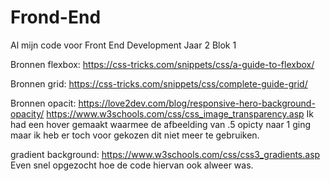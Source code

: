 # Frond-End
Al mijn code voor Front End Development Jaar 2 Blok 1


Bronnen flexbox:
https://css-tricks.com/snippets/css/a-guide-to-flexbox/

Bronnen grid:
https://css-tricks.com/snippets/css/complete-guide-grid/

Bronnen opacit:
https://love2dev.com/blog/responsive-hero-background-opacity/
https://www.w3schools.com/css/css_image_transparency.asp
Ik had een hover gemaakt waarmee de afbeelding van .5 opicty naar 1 ging maar ik heb er toch voor gekozen dit niet meer te gebruiken.


gradient background:
https://www.w3schools.com/css/css3_gradients.asp
Even snel opgezocht hoe de code hiervan ook alweer was.
